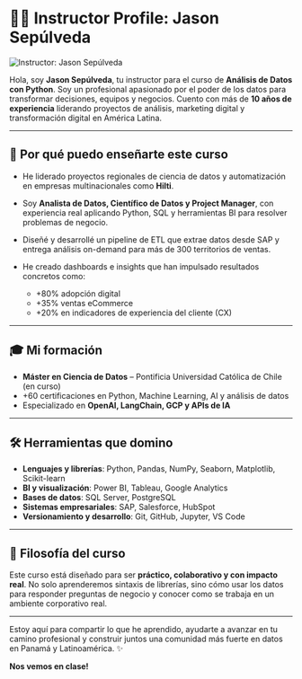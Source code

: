 # 👨‍🏫 Instructor Profile: Jason Sepúlveda

![Instructor: Jason Sepúlveda](assets/jason_profile.jpeg)

Hola, soy **Jason Sepúlveda**, tu instructor para el curso de **Análisis de Datos con Python**. Soy un profesional apasionado por el poder de los datos para transformar decisiones, equipos y negocios. Cuento con más de **10 años de experiencia** liderando proyectos de análisis, marketing digital y transformación digital en América Latina.

---

## 🧠 Por qué puedo enseñarte este curso

* He liderado proyectos regionales de ciencia de datos y automatización en empresas multinacionales como **Hilti**.
* Soy **Analista de Datos, Científico de Datos y Project Manager**, con experiencia real aplicando Python, SQL y herramientas BI para resolver problemas de negocio.
* Diseñé y desarrollé un pipeline de ETL que extrae datos desde SAP y entrega análisis on-demand para más de 300 territorios de ventas.
* He creado dashboards e insights que han impulsado resultados concretos como:

  * +80% adopción digital
  * +35% ventas eCommerce
  * +20% en indicadores de experiencia del cliente (CX)

---

## 🎓 Mi formación

* **Máster en Ciencia de Datos** – Pontificia Universidad Católica de Chile (en curso)
* +60 certificaciones en Python, Machine Learning, AI y análisis de datos
* Especializado en **OpenAI, LangChain, GCP y APIs de IA**

---

## 🛠 Herramientas que domino

* **Lenguajes y librerías**: Python, Pandas, NumPy, Seaborn, Matplotlib, Scikit-learn
* **BI y visualización**: Power BI, Tableau, Google Analytics
* **Bases de datos**: SQL Server, PostgreSQL
* **Sistemas empresariales**: SAP, Salesforce, HubSpot
* **Versionamiento y desarrollo**: Git, GitHub, Jupyter, VS Code

---

## 🚀 Filosofía del curso

Este curso está diseñado para ser **práctico, colaborativo y con impacto real**. No solo aprenderemos sintaxis de librerías, sino cómo usar los datos para responder preguntas de negocio y conocer como se trabaja en un ambiente corporativo real.

---

Estoy aquí para compartir lo que he aprendido, ayudarte a avanzar en tu camino profesional y construir juntos una comunidad más fuerte en datos en Panamá y Latinoamérica. ✨

**Nos vemos en clase!**
